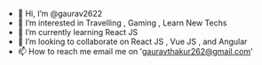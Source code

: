 - 👋 Hi, I’m @gaurav2622 
- 👀 I’m interested in Travelling , Gaming , Learn New Techs
- 🌱 I’m currently learning React JS
- 💞️ I’m looking to collaborate on React JS , Vue JS , and Angular
- 📫 How to reach me email me on 'gauravthakur262@gmail.com'

<!---
gaurav2622/gaurav2622 is a ✨ special ✨ repository because its `README.md` (this file) appears on your GitHub profile.
You can click the Preview link to take a look at your changes.
--->
